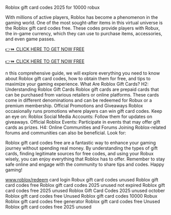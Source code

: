 Roblox gift card codes 2025 for 10000 robux

 With millions of active players, Roblox has become a phenomenon in the gaming world. One of the most sought-after items in this virtual universe is the Roblox gift card codes free. These codes provide players with Robux, the in-game currency, which they can use to purchase items, accessories, and even game passes.
 
[👉⏩ CLICK HERE TO GET NOW FREE](https://ecomadboosters.xyz/free%20robux%20gift%20card%20codes/)

[👉⏩ CLICK HERE TO GET NOW FREE](https://ecomadboosters.xyz/free%20robux%20gift%20card%20codes/)

n this comprehensive guide, we will explore everything you need to know about Roblox gift card codes, how to obtain them for free, and tips to maximize your gaming experience.
What Are Roblox Gift Cards? H2: Understanding Roblox Gift Cards Roblox gift cards are prepaid cards that can be purchased from various retailers or online platforms. These cards come in different denominations and can be redeemed for Robux or a premium membership.
Official Promotions and Giveaways Roblox occasionally runs promotions where players can win gift card codes. Keep an eye on:
Roblox Social Media Accounts: Follow them for updates on giveaways. Official Roblox Events: Participate in events that may offer gift cards as prizes. H4: Online Communities and Forums Joining Roblox-related forums and communities can also be beneficial. Look for:

Roblox gift card codes free are a fantastic way to enhance your gaming journey without spending real money. By understanding the types of gift cards, finding legitimate sources for free codes, and using your Robux wisely, you can enjoy everything that Roblox has to offer.
Remember to stay safe online and engage with the community to share tips and codes. Happy gaming!

www.roblox/redeem card login
Robux gift card codes unused
Roblox gift card codes free
Roblox gift card codes 2025 unused not expired
Roblox gift card codes free 2025 unused
Roblox Gift Card Codes 2025 unused october
Roblox gift card codes free Unused
Roblox gift card codes 10000 Robux
Roblox gift card codes free generator
Roblox gift card codes free Unused
Roblox gift card codes free 2025 unused
